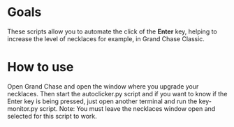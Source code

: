 # Goals
These scripts allow you to automate the click of the **Enter** key, helping to increase the level of necklaces for example, in Grand Chase Classic.

# How to use
Open Grand Chase and open the window where you upgrade your necklaces. Then start the autoclicker.py script and if you want to know if the Enter key is being pressed, just open another terminal and run the key-monitor.py script.
Note: You must leave the necklaces window open and selected for this script to work.
